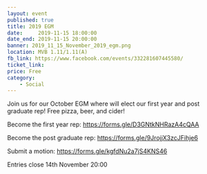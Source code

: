 ```yaml
---
layout: event
published: true
title: 2019 EGM
date:     2019-11-15 18:00:00
date_end: 2019-11-15 20:00:00
banner: 2019_11_15_November_2019_egm.png
location: MVB 1.11/1.11(A)
fb_link: https://www.facebook.com/events/332281607445580/
ticket_link:
price: Free
category:
    - Social
---
```


Join us for our October EGM where will elect our first year and post graduate rep!
Free pizza, beer, and cider!

Become the first year rep:
https://forms.gle/D3GNtkNHRazA4cQAA

Become the post graduate rep:
https://forms.gle/9JrojjX3zcJFihje6

Submit a motion:
https://forms.gle/kgfdNu2a7jS4KNS46

Entries close 14th November 20:00
